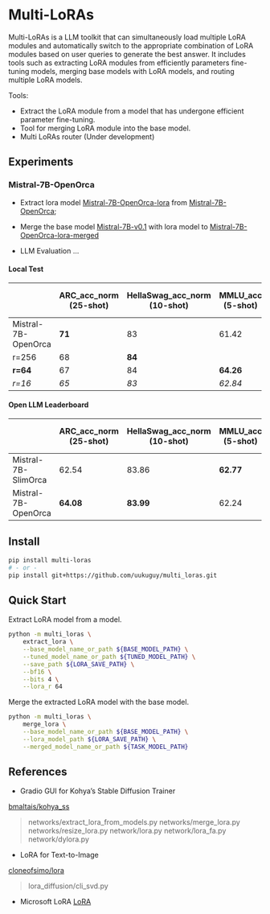 # Multi-LoRAs

Multi-LoRAs is a LLM toolkit that can simultaneously load multiple LoRA modules and automatically switch to the appropriate combination of LoRA modules based on user queries to generate the best answer. It includes tools such as extracting LoRA modules from efficiently parameters fine-tuning models, merging base models with LoRA models, and routing multiple LoRA models.

Tools:

- Extract the LoRA module from a model that has undergone efficient parameter fine-tuning.
- Tool for merging LoRA module into the base model.
- Multi LoRAs router (Under development)

## Experiments

### Mistral-7B-OpenOrca

- Extract lora model [Mistral-7B-OpenOrca-lora](https://huggingface.co/uukuguy/Mistral-7B-OpenOrca-lora) from [Mistral-7B-OpenOrca](https://huggingface.co/Open-Orca/Mistral-7B-OpenOrca);

- Merge the base model [Mistral-7B-v0.1](https://huggingface.co/mistralai/Mistral-7B-v0.1) with lora model to [Mistral-7B-OpenOrca-lora-merged](https://huggingface.co/uukuguy/Mistral-7B-OpenOrca-lora-merged)

- LLM Evaluation ...

#### Local Test

| | ARC_acc_norm (25-shot) | HellaSwag_acc_norm (10-shot) | MMLU_acc (5-shot) | TruthfulQA_mc2 (0-shot) | GSM8K_acc (8-shot) | Open LLM Score |
| ------ | ------ | ------ | ------ | ------ | ------ | ------ |
| Mistral-7B-OpenOrca | **71** | 83 | 61.42 | 45 | 40 | 65.11 |
| r=256 | 68 | **84** |  |  |  |  |
| **r=64** | 67 | 84 | **64.26** | **47.32** | **41** | **65.65** |
| *r=16* | *65* | *83* | *62.84* | *46.95* | *38* | *64.45* |

#### Open LLM Leaderboard
| | ARC_acc_norm (25-shot) | HellaSwag_acc_norm (10-shot) | MMLU_acc (5-shot) | TruthfulQA_mc2 (0-shot) | Open LLM Score |
| ------ | ------ | ------ | ------ | ------ | ------ |
| Mistral-7B-SlimOrca | 62.54 | 83.86 | **62.77** | **54.23** |  **65.85** |
| Mistral-7B-OpenOrca | **64.08** | **83.99** | 62.24 | 53.05 |  65.84 |


## Install

```bash
pip install multi-loras
# - or -
pip install git+https://github.com/uukuguy/multi_loras.git
```

## Quick Start

Extract LoRA model from a model.

```bash
python -m multi_loras \
    extract_lora \
    --base_model_name_or_path ${BASE_MODEL_PATH} \
    --tuned_model_name_or_path ${TUNED_MODEL_PATH} \
    --save_path ${LORA_SAVE_PATH} \
    --bf16 \
    --bits 4 \
    --lora_r 64
```

Merge the extracted LoRA model with the base model.

```bash
python -m multi_loras \
    merge_lora \
    --base_model_name_or_path ${BASE_MODEL_PATH} \
    --lora_model_path ${LORA_SAVE_PATH} \
    --merged_model_name_or_path ${TASK_MODEL_PATH}
```

## References

- Gradio GUI for Kohya’s Stable Diffusion Trainer

[bmaltais/kohya_ss](https://github.com/bmaltais/kohya_ss)
> networks/extract_lora_from_models.py
> networks/merge_lora.py
> networks/resize_lora.py
> network/lora.py
> network/lora_fa.py
> network/dylora.py

- LoRA for Text-to-Image

[cloneofsimo/lora](https://github.com/cloneofsimo/lora)
> lora_diffusion/cli_svd.py

- Microsoft LoRA
[LoRA](https://github.com/microsoft/LoRA)
